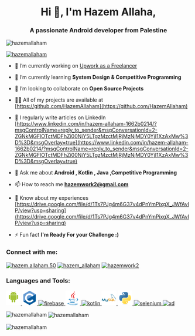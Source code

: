 <h1 align="center">Hi 👋, I'm Hazem Allaha,</h1>
<h3 align="center">A passionate Android developer from Palestine</h3>

<p align="left"> <img src="https://komarev.com/ghpvc/?username=hazemallaham&label=Profile%20views&color=0e75b6&style=flat" alt="hazemallaham" /> </p>

<p align="left"> <a href="https://github.com/ryo-ma/github-profile-trophy"><img src="https://github-profile-trophy.vercel.app/?username=hazemallaham" alt="hazemallaham" /></a> </p>

- 🔭 I’m currently working on [Upwork as a Freelancer](https://www.upwork.com/fl/~01c9a40ed9b2db88f7)

- 🌱 I’m currently learning **System Design & Competitive Programming**

- 👯 I’m looking to collaborate on **Open Source Projects**

- 👨‍💻 All of my projects are available at [https://github.com/HazemAllaham](https://github.com/HazemAllaham)

- 📝 I regularly write articles on LinkedIn [https://www.linkedin.com/in/hazem-allaham-1662b0214/?msgControlName=reply_to_sender&msgConversationId=2-ZGNkMGFlOTctMDFhZi00NjY5LTgzMzctMjRjMzNjMDY0YjI1XzAxMw%3D%3D&msgOverlay=true](https://www.linkedin.com/in/hazem-allaham-1662b0214/?msgControlName=reply_to_sender&msgConversationId=2-ZGNkMGFlOTctMDFhZi00NjY5LTgzMzctMjRjMzNjMDY0YjI1XzAxMw%3D%3D&msgOverlay=true)

- 💬 Ask me about **Android , Kotlin , Java ,Competitive Programming**

- 📫 How to reach me **hazemwork2@gmail.com**

- 📄 Know about my experiences [https://drive.google.com/file/d/1Ts7PJg4m6G37v4dPnYmPixgX_JWfAvIP/view?usp=sharing](https://drive.google.com/file/d/1Ts7PJg4m6G37v4dPnYmPixgX_JWfAvIP/view?usp=sharing)

- ⚡ Fun fact **I'm Ready For your Challenge :)**

<h3 align="left">Connect with me:</h3>
<p align="left">
<a href="https://fb.com/hazem.allaham.50" target="blank"><img align="center" src="https://raw.githubusercontent.com/rahuldkjain/github-profile-readme-generator/master/src/images/icons/Social/facebook.svg" alt="hazem.allaham.50" height="30" width="40" /></a>
<a href="https://instagram.com/hazem_allaham" target="blank"><img align="center" src="https://raw.githubusercontent.com/rahuldkjain/github-profile-readme-generator/master/src/images/icons/Social/instagram.svg" alt="hazem_allaham" height="30" width="40" /></a>
<a href="https://codeforces.com/profile/hazemwork2" target="blank"><img align="center" src="https://raw.githubusercontent.com/rahuldkjain/github-profile-readme-generator/master/src/images/icons/Social/codeforces.svg" alt="hazemwork2" height="30" width="40" /></a>
</p>

<h3 align="left">Languages and Tools:</h3>
<p align="left"> <a href="https://developer.android.com" target="_blank" rel="noreferrer"> <img src="https://raw.githubusercontent.com/devicons/devicon/master/icons/android/android-original-wordmark.svg" alt="android" width="40" height="40"/> </a> <a href="https://www.cprogramming.com/" target="_blank" rel="noreferrer"> <img src="https://raw.githubusercontent.com/devicons/devicon/master/icons/c/c-original.svg" alt="c" width="40" height="40"/> </a> <a href="https://firebase.google.com/" target="_blank" rel="noreferrer"> <img src="https://www.vectorlogo.zone/logos/firebase/firebase-icon.svg" alt="firebase" width="40" height="40"/> </a> <a href="https://www.java.com" target="_blank" rel="noreferrer"> <img src="https://raw.githubusercontent.com/devicons/devicon/master/icons/java/java-original.svg" alt="java" width="40" height="40"/> </a> <a href="https://kotlinlang.org" target="_blank" rel="noreferrer"> <img src="https://www.vectorlogo.zone/logos/kotlinlang/kotlinlang-icon.svg" alt="kotlin" width="40" height="40"/> </a> <a href="https://www.mysql.com/" target="_blank" rel="noreferrer"> <img src="https://raw.githubusercontent.com/devicons/devicon/master/icons/mysql/mysql-original-wordmark.svg" alt="mysql" width="40" height="40"/> </a> <a href="https://www.python.org" target="_blank" rel="noreferrer"> <img src="https://raw.githubusercontent.com/devicons/devicon/master/icons/python/python-original.svg" alt="python" width="40" height="40"/> </a> <a href="https://www.selenium.dev" target="_blank" rel="noreferrer"> <img src="https://raw.githubusercontent.com/detain/svg-logos/780f25886640cef088af994181646db2f6b1a3f8/svg/selenium-logo.svg" alt="selenium" width="40" height="40"/> </a> <a href="https://www.adobe.com/products/xd.html" target="_blank" rel="noreferrer"> <img src="https://cdn.worldvectorlogo.com/logos/adobe-xd.svg" alt="xd" width="40" height="40"/> </a> </p>

<p><img align="left" src="https://github-readme-stats.vercel.app/api/top-langs?username=hazemallaham&show_icons=true&locale=en&layout=compact" alt="hazemallaham" /></p>

<p>&nbsp;<img align="center" src="https://github-readme-stats.vercel.app/api?username=hazemallaham&show_icons=true&locale=en" alt="hazemallaham" /></p>

<p><img align="center" src="https://github-readme-streak-stats.herokuapp.com/?user=hazemallaham&" alt="hazemallaham" /></p>
